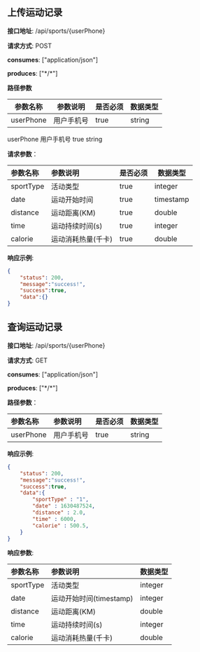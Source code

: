 ## 上传运动记录

**接口地址**: /api/sports/{userPhone}

**请求方式**: POST

**consumes**: ["application/json"]

**produces**: ["\*/\*"]

**路径参数**

| 参数名称  | 参数说明   | 是否必须 | 数据类型 |
| --------- | ---------- | -------- | -------- |
| userPhone | 用户手机号 | true     | string   |

userPhone  用户手机号  true  string

**请求参数**：

| 参数名称  | 参数说明           | 是否必须 | 数据类型  |
| :-------- | :----------------- | -------- | --------- |
| sportType | 活动类型           | true     | integer   |
| date      | 运动开始时间       | true     | timestamp |
| distance  | 运动距离(KM)       | true     | double    |
| time      | 运动持续时间(s)    | true     | integer   |
| calorie   | 运动消耗热量(千卡) | true     | double    |

 **响应示例**:

``` JSON
{
    "status": 200,
    "message":"success!",
    "success":true,
    "data":{}
}
```

## 查询运动记录

**接口地址**: /api/sports/{userPhone}

**请求方式**: GET

**consumes**: ["application/json"]

**produces**: ["\*/\*"]

**路径参数**：

| 参数名称  | 参数说明                | 是否必须 | 数据类型 |
| :-------- | :---------------------- | -------- | -------- |
| userPhone | 用户手机号              | true     | string 

 **响应示例**:

``` JSON
{
    "status": 200,
    "message":"success!",
    "success":true,
    "data":{
        "sportType" : "1",
        "date" : 1630487524,
        "distance" : 2.0,
		"time" : 6000,
        "calorie" : 500.5,
    }
}
```

**响应参数**:

| 参数名称  | 参数说明                | 数据类型 |
| :-------- | :---------------------- | -------- |
| sportType | 活动类型                | integer  |
| date      | 运动开始时间(timestamp) | integer  |
| distance  | 运动距离(KM)            | double   |
| time      | 运动持续时间(s)         | integer  |
| calorie   | 运动消耗热量(千卡)      | double   |

